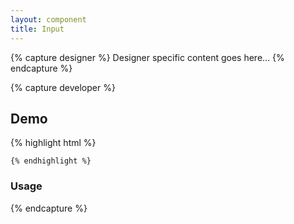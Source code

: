 ```yaml
---
layout: component
title: Input
---
```


{% capture designer %}
Designer specific content goes here...
{% endcapture %}

{% capture developer %}

## Demo

<div class="uwds-demo">
  <div class="uwds-demo__demo">

  </div>
  <div class="uwds-demo__code">
    {% highlight html %}

    {% endhighlight %}
  </div>
</div>

### Usage

{% endcapture %}
